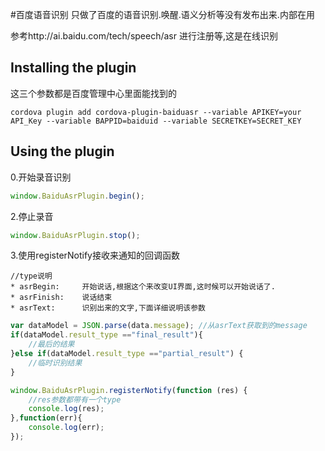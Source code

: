 #百度语音识别
只做了百度的语音识别.唤醒.语义分析等没有发布出来.内部在用

参考http://ai.baidu.com/tech/speech/asr 进行注册等,这是在线识别
## Installing the plugin

这三个参数都是百度管理中心里面能找到的
```
cordova plugin add cordova-plugin-baiduasr --variable APIKEY=your API_Key --variable BAPPID=baiduid --variable SECRETKEY=SECRET_KEY
```


## Using the plugin


0.开始录音识别
```javascript
window.BaiduAsrPlugin.begin();
```

2.停止录音
```javascript
window.BaiduAsrPlugin.stop();
```

3.使用registerNotify接收来通知的回调函数
```
//type说明
* asrBegin:     开始说话,根据这个来改变UI界面,这时候可以开始说话了.
* asrFinish:    说话结束
* asrText:      识别出来的文字,下面详细说明该参数
```

```javascript
var dataModel = JSON.parse(data.message); //从asrText获取到的message
if(dataModel.result_type =="final_result"){
    //最后的结果
}else if(dataModel.result_type =="partial_result") {
    //临时识别结果
}
```

```javascript
window.BaiduAsrPlugin.registerNotify(function (res) {
    //res参数都带有一个type
    console.log(res);
},function(err){
    console.log(err);
});
```

